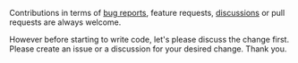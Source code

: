 Contributions in terms of [bug reports](https://github.com/svenjacobs/leon/issues), feature
requests, [discussions](https://github.com/svenjacobs/leon/discussions) or pull requests are always
welcome.

However before starting to write code, let's please discuss the change first. Please create an issue
or a discussion for your desired change. Thank you.
